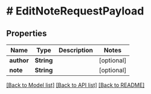 # # EditNoteRequestPayload


## Properties 


Name | Type | Description | Notes
------------ | ------------- | ------------- | -------------
**author**| **String** |   | [optional]
**note**| **String** |   | [optional]


[[Back to Model list]](../../README.md#models) [[Back to API list]](../../README.md#endpoints) [[Back to README]](../../README.md)

